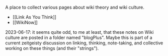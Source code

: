 A place to collect various pages about wiki theory and wiki culture.

- [[Link As You Think]]
- [[WikiNow]]  

2023-06-17: it seems quite odd, to me at least, that these notes on Wiki culture are posted in a folder named "blogPlus". Maybe this is part of a current zeitgeisty discussion on linking, thinking, note-taking, and collective working on these things (and their "strings").  

